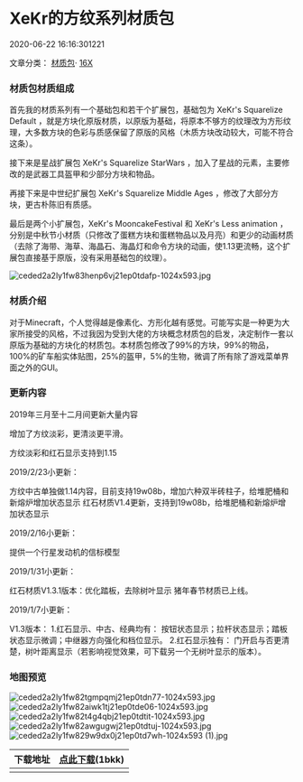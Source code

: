 #  XeKr的方纹系列材质包

2020-06-22 16:16:301221

文章分类： [材质包](http://www.minecraftxz.com/category/mc_texture/)· [16X](http://www.minecraftxz.com/category/mc_texture/16x/)

### 材质包材质组成

首先我的材质系列有一个基础包和若干个扩展包，基础包为 XeKr's Squarelize Default ，就是方块化原版材质，以原版为基础，将原本不够方的纹理改为方形纹理，大多数方块的色彩与质感保留了原版的风格（木质方块改动较大，可能不符合这条）。

接下来是星战扩展包 XeKr's Squarelize StarWars ，加入了星战的元素，主要修改的是武器工具盔甲和少部分方块和物品。

再接下来是中世纪扩展包 XeKr's Squarelize Middle Ages ，修改了大部分方块，更古朴陈旧有质感。

最后是两个小扩展包，XeKr's MooncakeFestival 和 XeKr's Less animation ，分别是中秋节小材质（只修改了蛋糕方块和蛋糕物品以及月亮）和更少的动画材质（去除了海带、海草、海晶石、海晶灯和命令方块的动画，使1.13更流畅，这个扩展包直接基于原版，没有采用基础包的纹理）。

![ceded2a2ly1fw83henp6vj21ep0tdafp-1024x593.jpg](http://oss.minecraftxz.com/wp-content/uploads/2020/06/f2c21e28ba1be4d55633ab19bb577c46.jpg)

### 材质介绍

对于Minecraft，个人觉得越是像素化、方形化越有感觉。可能写实是一种更为大家所接受的风格，不过我因为受到大佬的方块概念材质包的启发，决定制作一套以原版为基础的方块化的材质包。本材质包修改了99%的方块，99%的物品，100%的矿车船实体贴图，25%的盔甲，5%的生物，微调了所有除了游戏菜单界面之外的GUI。

### 更新内容

2019年三月至十二月间更新大量内容

增加了方纹淡彩，更清淡更平滑。

方纹淡彩和红石显示支持到1.15

2019/2/23小更新：

方纹中古单独做1.14内容，目前支持19w08b，增加六种双半砖柱子，给堆肥桶和新熔炉增加状态显示    红石材质V1.4更新，支持到19w08b，给堆肥桶和新熔炉增加状态显示

2019/2/16小更新：

提供一个行星发动机的信标模型

2019/1/31小更新：

红石材质V1.3.1版本：优化踏板，去除树叶显示    猪年春节材质已上线。

2019/1/7小更新：

V1.3版本：    1.红石显示、中古、经典均有：    按钮状态显示；拉杆状态显示；踏板状态显示微调；中继器方向强化和档位显示。    2.红石显示独有：    门开启与否更清楚，树叶距离显示（若影响视觉效果，可下载另一个无树叶显示的版本）。

### 地图预览

![ceded2a2ly1fw82tgmpqmj21ep0tdn77-1024x593.jpg](http://oss.minecraftxz.com/wp-content/uploads/2020/06/8098f11125bf98c04986da59a31858d9.jpg)![ceded2a2ly1fw82aiwk1tj21ep0tde06-1024x593.jpg](http://oss.minecraftxz.com/wp-content/uploads/2020/06/a4ea231ed27b7f96530a54dc6576510c.jpg)![ceded2a2ly1fw82t4g4qbj21ep0tdtit-1024x593.jpg](http://oss.minecraftxz.com/wp-content/uploads/2020/06/e8901f1ec05d0ed6998d279120a67b5d.jpg)![ceded2a2ly1fw82awgugwj21ep0tdtuj-1024x593.jpg](http://oss.minecraftxz.com/wp-content/uploads/2020/06/dec21534c2925d8f5fa7eb9cfccb166c.jpg)![ceded2a2ly1fw829w9dx0j21ep0td7wh-1024x593 (1).jpg](http://oss.minecraftxz.com/wp-content/uploads/2020/06/fc607239dff8d77e6e5a149b2841df3b.jpg)

| 下载地址 | [ 点此下载](https://pan.baidu.com/share/init?surl=ELC-3vMWkVP8msFn53pJUQ)(1bkk) |
| -------- | ------------------------------------------------------------ |
|          |                                                              |